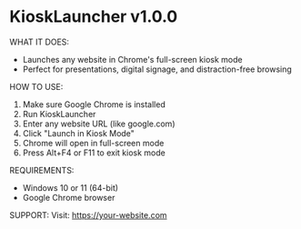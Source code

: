 KioskLauncher v1.0.0
====================

WHAT IT DOES:
- Launches any website in Chrome's full-screen kiosk mode
- Perfect for presentations, digital signage, and distraction-free browsing

HOW TO USE:
1. Make sure Google Chrome is installed
2. Run KioskLauncher
3. Enter any website URL (like google.com)
4. Click "Launch in Kiosk Mode"
5. Chrome will open in full-screen mode
6. Press Alt+F4 or F11 to exit kiosk mode

REQUIREMENTS:
- Windows 10 or 11 (64-bit)
- Google Chrome browser

SUPPORT:
Visit: https://your-website.com

